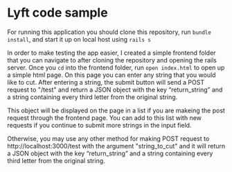 # Lyft code sample

For running this application you should clone this repository, run `bundle install`, and start it up on local host using `rails s`

In order to make testing the app easier, I created a simple frontend folder that you can navigate to after cloning the repository and opening the rails server. Once you `cd` into the frontend folder, run `open index.html` to open up a simple html page. On this page you can enter any string that you would like to cut. After entering a string, the submit button will send a POST request to "/test" and return a JSON object with the key “return_string” and a string containing every third letter from the original string. 

This object will be displayed on the page in a list if you are makeing the post request through the frontend page. You can add to this list with new requests if you continue to submit more strings in the input field.

Otherwise, you may use any other method for making POST request to http://localhost:3000/test with the argument "string_to_cut" and it will return a JSON object with the key “return_string” and a string containing every third letter from the original string.
